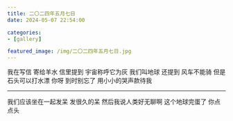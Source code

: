 ```yaml
---
title: 二〇二四年五月七日
date: 2024-05-07 22:54:00

categories:
- [gallery]

featured_image: /img/二〇二四年五月七日.jpg
---
```


我在写信
寄给羊水
信里提到
宇宙称呼它为灰
我们叫地球
还提到
风车不能骑
但是石头可以打水漂
你呀
到时别忘了
用小小的哭声款待我

---

我们应该坐在一起发呆
发很久的呆
然后我说人类好无聊啊
这个地球完蛋了
你点点头